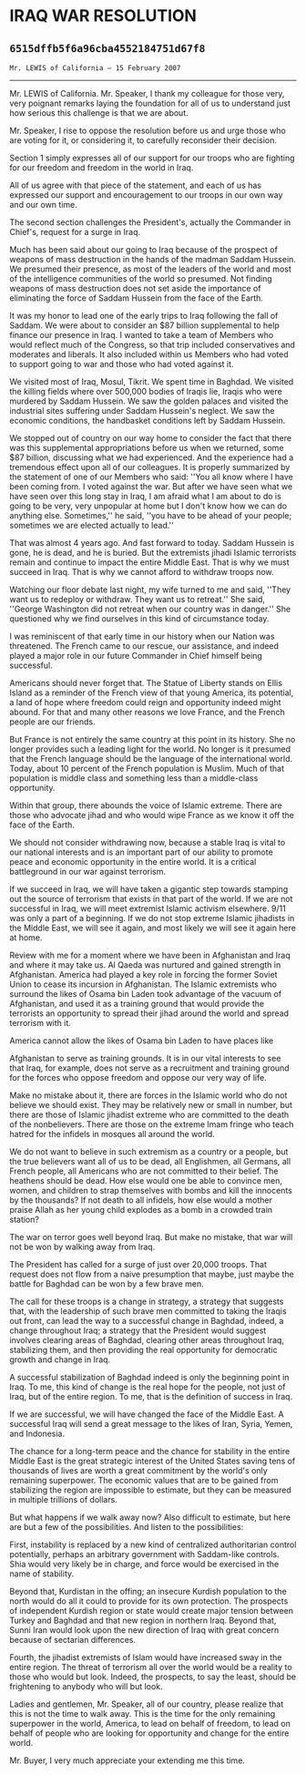 # IRAQ WAR RESOLUTION
## `6515dffb5f6a96cba4552184751d67f8`
`Mr. LEWIS of California — 15 February 2007`

---


Mr. LEWIS of California. Mr. Speaker, I thank my colleague for those 
very, very poignant remarks laying the foundation for all of us to 
understand just how serious this challenge is that we are about.

Mr. Speaker, I rise to oppose the resolution before us and urge those 
who are voting for it, or considering it, to carefully reconsider their 
decision.

Section 1 simply expresses all of our support for our troops who are 
fighting for our freedom and freedom in the world in Iraq.

All of us agree with that piece of the statement, and each of us has 
expressed our support and encouragement to our troops in our own way 
and our own time.

The second section challenges the President's, actually the Commander 
in Chief's, request for a surge in Iraq.

Much has been said about our going to Iraq because of the prospect of 
weapons of mass destruction in the hands of the madman Saddam Hussein. 
We presumed their presence, as most of the leaders of the world and 
most of the intelligence communities of the world so presumed. Not 
finding weapons of mass destruction does not set aside the importance 
of eliminating the force of Saddam Hussein from the face of the Earth.

It was my honor to lead one of the early trips to Iraq following the 
fall of Saddam. We were about to consider an $87 billion supplemental 
to help finance our presence in Iraq. I wanted to take a team of 
Members who would reflect much of the Congress, so that trip included 
conservatives and moderates and liberals. It also included within us 
Members who had voted to support going to war and those who had voted 
against it.

We visited most of Iraq, Mosul, Tikrit. We spent time in Baghdad. We 
visited the killing fields where over 500,000 bodies of Iraqis lie, 
Iraqis who were murdered by Saddam Hussein. We saw the golden palaces 
and visited the industrial sites suffering under Saddam Hussein's 
neglect. We saw the economic conditions, the handbasket conditions left 
by Saddam Hussein.

We stopped out of country on our way home to consider the fact that 
there was this supplemental appropriations before us when we returned, 
some $87 billion, discussing what we had experienced. And the 
experience had a tremendous effect upon all of our colleagues. It is 
properly summarized by the statement of one of our Members who said: 
''You all know where I have been coming from. I voted against the war. 
But after we have seen what we have seen over this long stay in Iraq, I 
am afraid what I am about to do is going to be very, very unpopular at 
home but I don't know how we can do anything else. Sometimes,'' he 
said, ''you have to be ahead of your people; sometimes we are elected 
actually to lead.''

That was almost 4 years ago. And fast forward to today. Saddam 
Hussein is gone, he is dead, and he is buried. But the extremists 
jihadi Islamic terrorists remain and continue to impact the entire 
Middle East. That is why we must succeed in Iraq. That is why we cannot 
afford to withdraw troops now.

Watching our floor debate last night, my wife turned to me and said, 
''They want us to redeploy or withdraw. They want us to retreat.'' She 
said, ''George Washington did not retreat when our country was in 
danger.'' She questioned why we find ourselves in this kind of 
circumstance today.

I was reminiscent of that early time in our history when our Nation 
was threatened. The French came to our rescue, our assistance, and 
indeed played a major role in our future Commander in Chief himself 
being successful.

Americans should never forget that. The Statue of Liberty stands on 
Ellis Island as a reminder of the French view of that young America, 
its potential, a land of hope where freedom could reign and opportunity 
indeed might abound. For that and many other reasons we love France, 
and the French people are our friends.

But France is not entirely the same country at this point in its 
history. She no longer provides such a leading light for the world. No 
longer is it presumed that the French language should be the language 
of the international world. Today, about 10 percent of the French 
population is Muslim. Much of that population is middle class and 
something less than a middle-class opportunity.

Within that group, there abounds the voice of Islamic extreme. There 
are those who advocate jihad and who would wipe France as we know it 
off the face of the Earth.

We should not consider withdrawing now, because a stable Iraq is 
vital to our national interests and is an important part of our ability 
to promote peace and economic opportunity in the entire world. It is a 
critical battleground in our war against terrorism.

If we succeed in Iraq, we will have taken a gigantic step towards 
stamping out the source of terrorism that exists in that part of the 
world. If we are not successful in Iraq, we will meet extremist Islamic 
activism elsewhere. 9/11 was only a part of a beginning. If we do not 
stop extreme Islamic jihadists in the Middle East, we will see it 
again, and most likely we will see it again here at home.


Review with me for a moment where we have been in Afghanistan and 
Iraq and where it may take us. Al Qaeda was nurtured and gained 
strength in Afghanistan. America had played a key role in forcing the 
former Soviet Union to cease its incursion in Afghanistan. The Islamic 
extremists who surround the likes of Osama bin Laden took advantage of 
the vacuum of Afghanistan, and used it as a training ground that would 
provide the terrorists an opportunity to spread their jihad around the 
world and spread terrorism with it.

America cannot allow the likes of Osama bin Laden to have places like


Afghanistan to serve as training grounds. It is in our vital interests 
to see that Iraq, for example, does not serve as a recruitment and 
training ground for the forces who oppose freedom and oppose our very 
way of life.

Make no mistake about it, there are forces in the Islamic world who 
do not believe we should exist. They may be relatively new or small in 
number, but there are those of Islamic jihadist extreme who are 
committed to the death of the nonbelievers. There are those on the 
extreme Imam fringe who teach hatred for the infidels in mosques all 
around the world.

We do not want to believe in such extremism as a country or a people, 
but the true believers want all of us to be dead, all Englishmen, all 
Germans, all French people, all Americans who are not committed to 
their belief. The heathens should be dead. How else would one be able 
to convince men, women, and children to strap themselves with bombs and 
kill the innocents by the thousands? If not death to all infidels, how 
else would a mother praise Allah as her young child explodes as a bomb 
in a crowded train station?

The war on terror goes well beyond Iraq. But make no mistake, that 
war will not be won by walking away from Iraq.

The President has called for a surge of just over 20,000 troops. That 
request does not flow from a naive presumption that maybe, just maybe 
the battle for Baghdad can be won by a few brave men.

The call for these troops is a change in strategy, a strategy that 
suggests that, with the leadership of such brave men committed to 
taking the Iraqis out front, can lead the way to a successful change in 
Baghdad, indeed, a change throughout Iraq; a strategy that the 
President would suggest involves clearing areas of Baghdad, clearing 
other areas throughout Iraq, stabilizing them, and then providing the 
real opportunity for democratic growth and change in Iraq.

A successful stabilization of Baghdad indeed is only the beginning 
point in Iraq. To me, this kind of change is the real hope for the 
people, not just of Iraq, but of the entire region. To me, that is the 
definition of success in Iraq.

If we are successful, we will have changed the face of the Middle 
East. A successful Iraq will send a great message to the likes of Iran, 
Syria, Yemen, and Indonesia.

The chance for a long-term peace and the chance for stability in the 
entire Middle East is the great strategic interest of the United States 
saving tens of thousands of lives are worth a great commitment by the 
world's only remaining superpower. The economic values that are to be 
gained from stabilizing the region are impossible to estimate, but they 
can be measured in multiple trillions of dollars.

But what happens if we walk away now? Also difficult to estimate, but 
here are but a few of the possibilities. And listen to the 
possibilities:

First, instability is replaced by a new kind of centralized 
authoritarian control potentially, perhaps an arbitrary government with 
Saddam-like controls. Shia would very likely be in charge, and force 
would be exercised in the name of stability.

Beyond that, Kurdistan in the offing; an insecure Kurdish population 
to the north would do all it could to provide for its own protection. 
The prospects of independent Kurdish region or state would create major 
tension between Turkey and Baghdad and that new region in northern 
Iraq. Beyond that, Sunni Iran would look upon the new direction of Iraq 
with great concern because of sectarian differences.



Fourth, the jihadist extremists of Islam would have increased sway in 
the entire region. The threat of terrorism all over the world would be 
a reality to those who would but look. Indeed, the prospects, to say 
the least, should be frightening to anybody who will but look.

Ladies and gentlemen, Mr. Speaker, all of our country, please realize 
that this is not the time to walk away. This is the time for the only 
remaining superpower in the world, America, to lead on behalf of 
freedom, to lead on behalf of people who are looking for opportunity 
and change for the entire world.

Mr. Buyer, I very much appreciate your extending me this time.